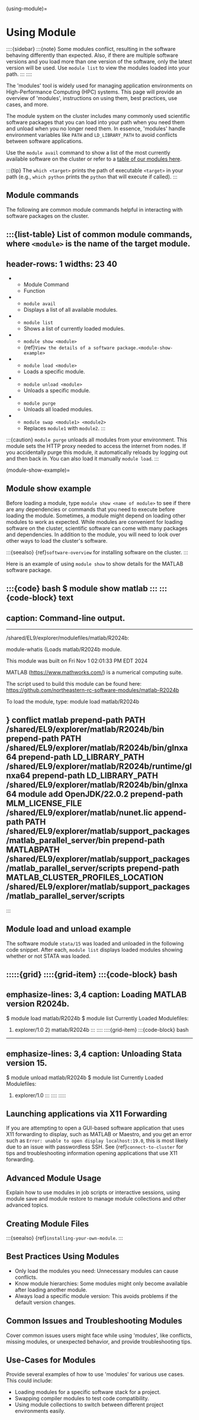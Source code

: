 (using-module)=

# Using Module

::::{sidebar}
:::{note}
Some modules conflict, resulting in the software behaving differently than expected. Also, if there are multiple software versions and you load more than one version of the software, only the latest version will be used. Use `module list` to view the modules loaded into your path.
:::
::::

The 'modules' tool is widely used for managing application environments on High-Performance Computing (HPC) systems. This page will provide an overview of 'modules', instructions on using them, best practices, use cases, and more.

The module system on the cluster includes many commonly used scientific software packages that you can load into your path when you need them and unload when you no longer need them. In essence, 'modules' handle environment variables like `PATH` and `LD_LIBRARY_PATH` to avoid conflicts between software applications.

Use the `module avail` command to show a list of the most currently available software on the cluster or refer to a [table of our modules here](module_list.md). 

:::{tip}
The `which <target>` prints the path of executable `<target>` in your path (e.g., `which python` prints the `python` that will execute if called).
:::

## Module commands

The following are common module commands helpful in interacting with software packages on the cluster.

:::{list-table} List of common module commands, where `<module>` is the name of the target module.
---
header-rows: 1
widths: 23 40
---
* - Module Command
  - Function
* - `module avail`
  - Displays a list of all available modules.
* - `module list`
  - Shows a list of currently loaded modules.
* - `module show <module>`
  - {ref}`View the details of a software package.<module-show-example>`
* - `module load <module>`
  - Loads a specific module.
* - `module unload <module>`
  - Unloads a specific module.
* - `module purge`
  - Unloads all loaded modules.
* - `module swap <module1> <module2>`
  - Replaces `module1` with `module2`.
:::

:::{caution}
`module purge` unloads all modules from your environment. This module sets the HTTP proxy needed to access the internet from nodes. If you accidentally purge this module, it automatically reloads by logging out and then back in. You can also load it manually `module load`.
:::

(module-show-example)=
## Module show example

Before loading a module, type `module show <name of module>` to see if there are any dependencies or commands that you need to execute
before loading the module. Sometimes, a module might depend on loading other modules to work as expected. While modules are convenient for loading software on the cluster, scientific software can come with many packages and dependencies. In addition to the module, you will need to look over other ways to load the cluster's software.

:::{seealso}
{ref}`software-overview` for installing software on the cluster.
:::

Here is an example of using `module show` to show details for the MATLAB software package.

:::{code} bash
$ module show matlab
:::
:::{code-block} text
---
caption: Command-line output.
---
-------------------------------------------------------------------
/shared/EL9/explorer/modulefiles/matlab/R2024b:

module-whatis   {Loads matlab/R2024b module.

This module was built on Fri Nov  1 02:01:33 PM EDT 2024

MATLAB (https://www.mathworks.com/) is a numerical computing suite.

The script used to build this module can be found here: https://github.com/northeastern-rc-software-modules/matlab-R2024b

To load the module, type:
module load matlab/R2024b

}
conflict        matlab
prepend-path    PATH /shared/EL9/explorer/matlab/R2024b/bin
prepend-path    PATH /shared/EL9/explorer/matlab/R2024b/bin/glnxa64
prepend-path    LD_LIBRARY_PATH /shared/EL9/explorer/matlab/R2024b/runtime/glnxa64
prepend-path    LD_LIBRARY_PATH /shared/EL9/explorer/matlab/R2024b/bin/glnxa64
module          add OpenJDK/22.0.2
prepend-path    MLM_LICENSE_FILE /shared/EL9/explorer/matlab/nunet.lic
append-path     PATH /shared/EL9/explorer/matlab/support_packages/matlab_parallel_server/bin
prepend-path    MATLABPATH /shared/EL9/explorer/matlab/support_packages/matlab_parallel_server/scripts
prepend-path    MATLAB_CLUSTER_PROFILES_LOCATION /shared/EL9/explorer/matlab/support_packages/matlab_parallel_server/scripts
-------------------------------------------------------------------
:::

## Module load and unload example

The software module `stata/15` was loaded and unloaded in the following code snippet. After each, `module list` displays loaded modules showing whether or not STATA was loaded.

:::::{grid}
::::{grid-item}
:::{code-block} bash
---
emphasize-lines: 3,4
caption: Loading MATLAB version R2024b.
---
$ module load matlab/R2024b
$ module list
Currently Loaded Modulefiles:
1) explorer/1.0     2) matlab/R2024b
:::
::::
::::{grid-item}
:::{code-block} bash
---
emphasize-lines: 3,4
caption: Unloading Stata version 15.
---
$ module unload matlab/R2024b
$ module list
Currently Loaded Modulefiles:
1) explorer/1.0
:::
::::
:::::

## Launching applications via X11 Forwarding

If you are attempting to open a GUI-based software application that  uses X11 forwarding to display, such as MATLAB or Maestro, and you get an error such as `Error: unable to open display localhost:19.0`, this is most likely due to an issue with passwordless SSH. See {ref}`connect-to-cluster` for tips and troubleshooting information opening applications that use X11 forwarding.

## Advanced Module Usage

Explain how to use modules in job scripts or interactive sessions, using module save and module restore to manage module collections and other advanced topics.

## Creating Module Files

:::{seealso}
{ref}`installing-your-own-module`.
:::

## Best Practices Using Modules

- Only load the modules you need: Unnecessary modules can cause conflicts.
- Know module hierarchies: Some modules might only become available after loading another module.
- Always load a specific module version: This avoids problems if the default version changes.

## Common Issues and Troubleshooting Modules

Cover common issues users might face while using 'modules', like conflicts, missing modules, or unexpected behavior, and provide troubleshooting tips.

## Use-Cases for Modules

Provide several examples of how to use 'modules' for various use cases. This could include:

- Loading modules for a specific software stack for a project.
- Swapping compiler modules to test code compatibility.
- Using module collections to switch between different project environments easily.
